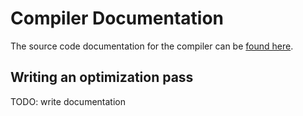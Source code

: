 # Compiler Documentation

The source code documentation for the compiler can be [found here][comp].

[comp]: https://capra.cs.cornell.edu/calyx/doc/calyx/

## Writing an optimization pass
TODO: write documentation
